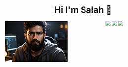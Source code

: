 <h1 align="center">Hi I'm Salah 👋</h1>
<div align="center">
    <img src="im1.jpg" width="40%" align="left" title="Beginner">
</div>
<p align="center">
    <a href="https://twitter.com/SALAHEDDIN38731"><img src="https://img.shields.io/badge/twitter-%231FA1F1?style=flat&logo=twitter&logoColor=white"/></a>
    <a href="https://youtube.com/@TheKaleidoscope3301?feature=shared"><img src="https://img.shields.io/badge/youtube-%23FF0000?style=flat&logo=youtube&logoColor=white"/></a>
    <a href="https://instagram.com/salah_eddine_berret?igshid=YTQwZjQ0NmI0OA=="><img src="https://img.shields.io/badge/instagram-%23E4415F?style=flat&logo=instagram&logoColor=white"/></a>
  </p>
